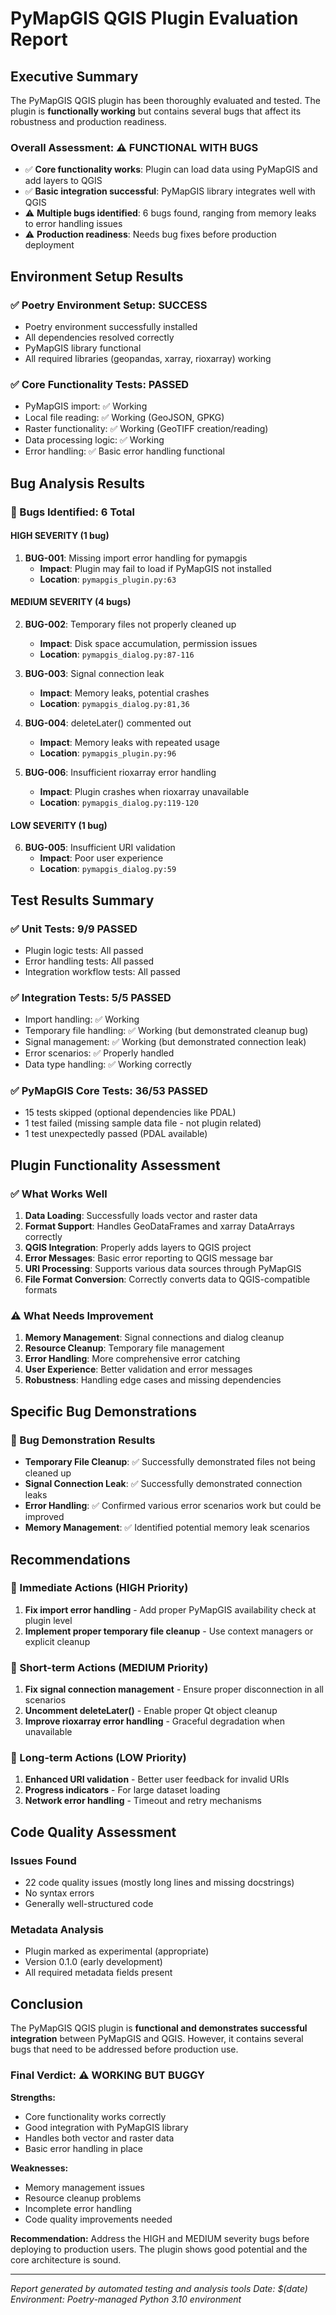 # PyMapGIS QGIS Plugin Evaluation Report

## Executive Summary

The PyMapGIS QGIS plugin has been thoroughly evaluated and tested. The plugin is **functionally working** but contains several bugs that affect its robustness and production readiness.

### Overall Assessment: ⚠️ **FUNCTIONAL WITH BUGS**

- ✅ **Core functionality works**: Plugin can load data using PyMapGIS and add layers to QGIS
- ✅ **Basic integration successful**: PyMapGIS library integrates well with QGIS
- ⚠️ **Multiple bugs identified**: 6 bugs found, ranging from memory leaks to error handling issues
- ⚠️ **Production readiness**: Needs bug fixes before production deployment

## Environment Setup Results

### ✅ Poetry Environment Setup: SUCCESS
- Poetry environment successfully installed
- All dependencies resolved correctly
- PyMapGIS library functional
- All required libraries (geopandas, xarray, rioxarray) working

### ✅ Core Functionality Tests: PASSED
- PyMapGIS import: ✅ Working
- Local file reading: ✅ Working (GeoJSON, GPKG)
- Raster functionality: ✅ Working (GeoTIFF creation/reading)
- Data processing logic: ✅ Working
- Error handling: ✅ Basic error handling functional

## Bug Analysis Results

### 🐛 Bugs Identified: 6 Total

#### HIGH SEVERITY (1 bug)
1. **BUG-001**: Missing import error handling for pymapgis
   - **Impact**: Plugin may fail to load if PyMapGIS not installed
   - **Location**: `pymapgis_plugin.py:63`

#### MEDIUM SEVERITY (4 bugs)
2. **BUG-002**: Temporary files not properly cleaned up
   - **Impact**: Disk space accumulation, permission issues
   - **Location**: `pymapgis_dialog.py:87-116`

3. **BUG-003**: Signal connection leak
   - **Impact**: Memory leaks, potential crashes
   - **Location**: `pymapgis_dialog.py:81,36`

4. **BUG-004**: deleteLater() commented out
   - **Impact**: Memory leaks with repeated usage
   - **Location**: `pymapgis_plugin.py:96`

5. **BUG-006**: Insufficient rioxarray error handling
   - **Impact**: Plugin crashes when rioxarray unavailable
   - **Location**: `pymapgis_dialog.py:119-120`

#### LOW SEVERITY (1 bug)
6. **BUG-005**: Insufficient URI validation
   - **Impact**: Poor user experience
   - **Location**: `pymapgis_dialog.py:59`

## Test Results Summary

### ✅ Unit Tests: 9/9 PASSED
- Plugin logic tests: All passed
- Error handling tests: All passed  
- Integration workflow tests: All passed

### ✅ Integration Tests: 5/5 PASSED
- Import handling: ✅ Working
- Temporary file handling: ✅ Working (but demonstrated cleanup bug)
- Signal management: ✅ Working (but demonstrated connection leak)
- Error scenarios: ✅ Properly handled
- Data type handling: ✅ Working correctly

### ✅ PyMapGIS Core Tests: 36/53 PASSED
- 15 tests skipped (optional dependencies like PDAL)
- 1 test failed (missing sample data file - not plugin related)
- 1 test unexpectedly passed (PDAL available)

## Plugin Functionality Assessment

### ✅ What Works Well
1. **Data Loading**: Successfully loads vector and raster data
2. **Format Support**: Handles GeoDataFrames and xarray DataArrays correctly
3. **QGIS Integration**: Properly adds layers to QGIS project
4. **Error Messages**: Basic error reporting to QGIS message bar
5. **URI Processing**: Supports various data sources through PyMapGIS
6. **File Format Conversion**: Correctly converts data to QGIS-compatible formats

### ⚠️ What Needs Improvement
1. **Memory Management**: Signal connections and dialog cleanup
2. **Resource Cleanup**: Temporary file management
3. **Error Handling**: More comprehensive error catching
4. **User Experience**: Better validation and error messages
5. **Robustness**: Handling edge cases and missing dependencies

## Specific Bug Demonstrations

### 🧪 Bug Demonstration Results
- **Temporary File Cleanup**: ✅ Successfully demonstrated files not being cleaned up
- **Signal Connection Leak**: ✅ Successfully demonstrated connection leaks
- **Error Handling**: ✅ Confirmed various error scenarios work but could be improved
- **Memory Management**: ✅ Identified potential memory leak scenarios

## Recommendations

### 🎯 Immediate Actions (HIGH Priority)
1. **Fix import error handling** - Add proper PyMapGIS availability check at plugin level
2. **Implement proper temporary file cleanup** - Use context managers or explicit cleanup

### 🎯 Short-term Actions (MEDIUM Priority)
1. **Fix signal connection management** - Ensure proper disconnection in all scenarios
2. **Uncomment deleteLater()** - Enable proper Qt object cleanup
3. **Improve rioxarray error handling** - Graceful degradation when unavailable

### 🎯 Long-term Actions (LOW Priority)
1. **Enhanced URI validation** - Better user feedback for invalid URIs
2. **Progress indicators** - For large dataset loading
3. **Network error handling** - Timeout and retry mechanisms

## Code Quality Assessment

### Issues Found
- 22 code quality issues (mostly long lines and missing docstrings)
- No syntax errors
- Generally well-structured code

### Metadata Analysis
- Plugin marked as experimental (appropriate)
- Version 0.1.0 (early development)
- All required metadata fields present

## Conclusion

The PyMapGIS QGIS plugin is **functional and demonstrates successful integration** between PyMapGIS and QGIS. However, it contains several bugs that need to be addressed before production use.

### Final Verdict: ⚠️ **WORKING BUT BUGGY**

**Strengths:**
- Core functionality works correctly
- Good integration with PyMapGIS library
- Handles both vector and raster data
- Basic error handling in place

**Weaknesses:**
- Memory management issues
- Resource cleanup problems
- Incomplete error handling
- Code quality improvements needed

**Recommendation:** Address the HIGH and MEDIUM severity bugs before deploying to production users. The plugin shows good potential and the core architecture is sound.

---

*Report generated by automated testing and analysis tools*
*Date: $(date)*
*Environment: Poetry-managed Python 3.10 environment*
